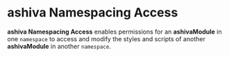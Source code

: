 # ashiva Namespacing Access
**ashiva Namespacing Access** enables permissions for an **ashivaModule** in one `namespace` to access and modify the styles and scripts of another **ashivaModule** in another `namespace`.
